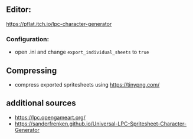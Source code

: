 ## Editor:

https://pflat.itch.io/lpc-character-generator

### Configuration:

- open .ini and change `export_individual_sheets` to `true`

## Compressing

- compress exported spritesheets using https://tinypng.com/

## additional sources

- https://lpc.opengameart.org/
- https://sanderfrenken.github.io/Universal-LPC-Spritesheet-Character-Generator
